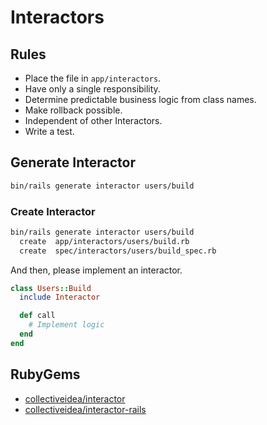 # Interactors

## Rules

- Place the file in `app/interactors`.
- Have only a single responsibility.
- Determine predictable business logic from class names.
- Make rollback possible.
- Independent of other Interactors.
- Write a test.

## Generate Interactor

  ```bash
  bin/rails generate interactor users/build
  ```

### Create Interactor

  ```bash
  bin/rails generate interactor users/build
    create  app/interactors/users/build.rb
    create  spec/interactors/users/build_spec.rb
  ```

And then, please implement an interactor.

  ```rb
  class Users::Build
    include Interactor

    def call
      # Implement logic
    end
  end
  ```

## RubyGems

- [collectiveidea/interactor](https://github.com/collectiveidea/interactor)
- [collectiveidea/interactor-rails](https://github.com/collectiveidea/interactor-rails)
